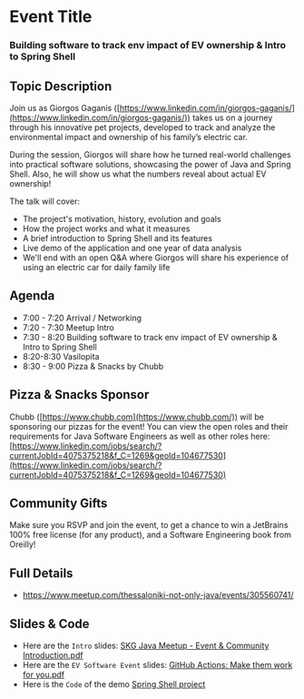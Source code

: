 # Event Title

### Building software to track env impact of EV ownership & Intro to Spring Shell

## Topic Description

Join us as Giorgos Gaganis ([https://www.linkedin.com/in/giorgos-gaganis/](https://www.linkedin.com/in/giorgos-gaganis/)) takes us on a journey through his innovative pet projects, developed to track and analyze the environmental impact and ownership of his family’s electric car.

During the session, Giorgos will share how he turned real-world challenges into practical software solutions, showcasing the power of Java and Spring Shell. Also, he will show us what the numbers reveal about actual EV ownership!

The talk will cover:
- The project's motivation, history, evolution and goals
- How the project works and what it measures
- A brief introduction to Spring Shell and its features
- Live demo of the application and one year of data analysis
- We'll end with an open Q&A where Giorgos will share his experience of using an electric car for daily family life

## Agenda

- 7:00 - 7:20 Arrival / Networking
- 7:20 - 7:30 Meetup Intro
- 7:30 - 8:20 Building software to track env impact of EV ownership & Intro to Spring Shell
- 8:20-8:30 Vasilopita
- 8:30 - 9:00 Pizza & Snacks by Chubb

## Pizza & Snacks Sponsor

Chubb ([https://www.chubb.com](https://www.chubb.com/)) will be sponsoring our pizzas for the event! You can view the open roles and their requirements for Java Software Engineers as well as other roles here: [https://www.linkedin.com/jobs/search/?currentJobId=4075375218&f_C=1269&geoId=104677530](https://www.linkedin.com/jobs/search/?currentJobId=4075375218&f_C=1269&geoId=104677530)

## Community Gifts

Make sure you RSVP and join the event, to get a chance to win a JetBrains 100% free license (for any product), and a Software Engineering book from Oreilly!

## Full Details

- https://www.meetup.com/thessaloniki-not-only-java/events/305560741/

## Slides & Code

- Here are the `Intro` slides: [SKG Java Meetup - Event & Community Introduction.pdf](intro.pdf)
- Here are the `EV Software Event` slides: [GitHub Actions: Make them work for you.pdf](ev_software_slides.pdf)
- Here is the `Code` of the demo [Spring Shell project](spring-shell-calculator-demo.tar.bz2)
